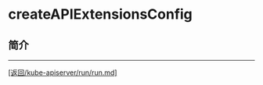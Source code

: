 createAPIExtensionsConfig
========================================================
## 简介



_______________________________________________________________________
[[返回/kube-apiserver/run/run.md]](./run.md) 
